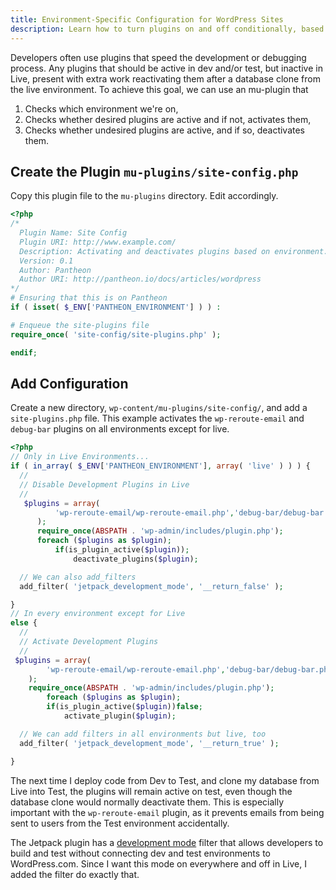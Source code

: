 ```yaml
---
title: Environment-Specific Configuration for WordPress Sites
description: Learn how to turn plugins on and off conditionally, based on the environment they are running on.
---
```

Developers often use plugins that speed the development or debugging process. Any plugins that should be active in dev and/or test, but inactive in Live, present with extra work reactivating them after a database clone from the live environment. To achieve this goal, we can use an mu-plugin that

1. Checks which environment we're on,
2. Checks whether desired plugins are active and if not, activates them,
3. Checks whether undesired plugins are active, and if so, deactivates them.

## Create the Plugin `mu-plugins/site-config.php`
Copy this plugin file to the `mu-plugins` directory. Edit accordingly.
```php
<?php
/*
  Plugin Name: Site Config
  Plugin URI: http://www.example.com/
  Description: Activating and deactivates plugins based on environment.
  Version: 0.1
  Author: Pantheon
  Author URI: http://pantheon.io/docs/articles/wordpress
*/
# Ensuring that this is on Pantheon
if ( isset( $_ENV['PANTHEON_ENVIRONMENT'] ) ) :

# Enqueue the site-plugins file
require_once( 'site-config/site-plugins.php' );

endif;

```

## Add Configuration
Create a new directory, `wp-content/mu-plugins/site-config/`, and add a `site-plugins.php` file. This example activates the `wp-reroute-email` and `debug-bar` plugins on all environments except for live.
```php
<?php
// Only in Live Environments...
if ( in_array( $_ENV['PANTHEON_ENVIRONMENT'], array( 'live' ) ) ) {
  //
  // Disable Development Plugins in Live
  //
   $plugins = array(
          'wp-reroute-email/wp-reroute-email.php','debug-bar/debug-bar.php',
      );
      require_once(ABSPATH . 'wp-admin/includes/plugin.php');
      foreach ($plugins as $plugin);
          if(is_plugin_active($plugin));
              deactivate_plugins($plugin);

  // We can also add_filters
  add_filter( 'jetpack_development_mode', '__return_false' );

}
// In every environment except for Live
else {
  //
  // Activate Development Plugins
  //
 $plugins = array(
        'wp-reroute-email/wp-reroute-email.php','debug-bar/debug-bar.php',
    );
    require_once(ABSPATH . 'wp-admin/includes/plugin.php');
        foreach ($plugins as $plugin);
        if(is_plugin_active($plugin))false;
            activate_plugin($plugin);

  // We can add filters in all environments but live, too
  add_filter( 'jetpack_development_mode', '__return_true' );

}
```
The next time I deploy code from Dev to Test, and clone my database from Live into Test, the plugins will remain active on test, even though the database clone would normally deactivate them. This is especially important with the `wp-reroute-email` plugin, as it prevents emails from being sent to users from the Test environment accidentally.

The Jetpack plugin has a [development mode](http://jetpack.me/support/development-mode/) filter that allows developers to build and test without connecting dev and test environments to WordPress.com. Since I want this mode on everywhere and off in Live, I added the filter do exactly that.
